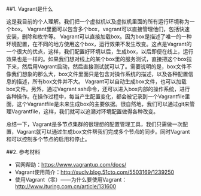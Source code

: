 ##1. Vagrant是什么

这是我目前的个人理解。我们把一个虚拟机以及虚拟机里面的所有运行环境称为一个box。
Vagrant里面可以包含多个box，vagrant可以直接管理他们，包括快速安装，删除和枚举等。 
Vagrant可以直接加载box。因为box是描述了唯一的一种环境配置，在不同的地方使用这个box，运行效果不发生改变。这点是Vagrant的一个很大的优点，这样，我们配置好环境以后，生成box，以后即便在线上，运行效果也是一样的。如果我们想对线上的某个box里的服务测试，直接把这个box拉下来，然后用Vagrant启动，然后直接测试就可以了。需要说明的是，box文件不像我们想象的那么大，box文件里面只是包含对操作系统的描述，以及各种配置信息的描述，所有box文件并不大。
Vagrant可以自动生成box文件，也可以加载box文件。另外，通过Vagrant ssh命令，还可以进入box内部的操作系统，进行各种操作。在操作过程中，每当产生配置变化，都会被记录到一个Vagrantfile里面，这个Vagrantfile是未来生成box的主要依据。很自然地，我们可以通过git来管理Vagrantfile，这样，我们就可以追溯对环境配置做得各种改变。


总结一下，Vagrant是多节点集群的很理想的配置管理工具，我们只需做一次配置，Vagrant就可以通过生成box文件帮我们完成多个节点的同步。同时Vagrant和可以控制多个节点的启用和停止。

##2. 参考材料

* 官网帮助：https://www.vagrantup.com/docs/
* Vagrant使用简介：http://xuclv.blog.51cto.com/5503169/1239250
* 使用Vagrant（零）——为什么要使用Vagrant：http://www.ituring.com.cn/article/131600
